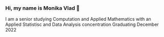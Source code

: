 ### Hi, my name is Monika Vlad 👋
I am a senior studying Computation and Applied Mathematics with an Applied Statistisc and Data Analysis concentration
Graduating December 2022

